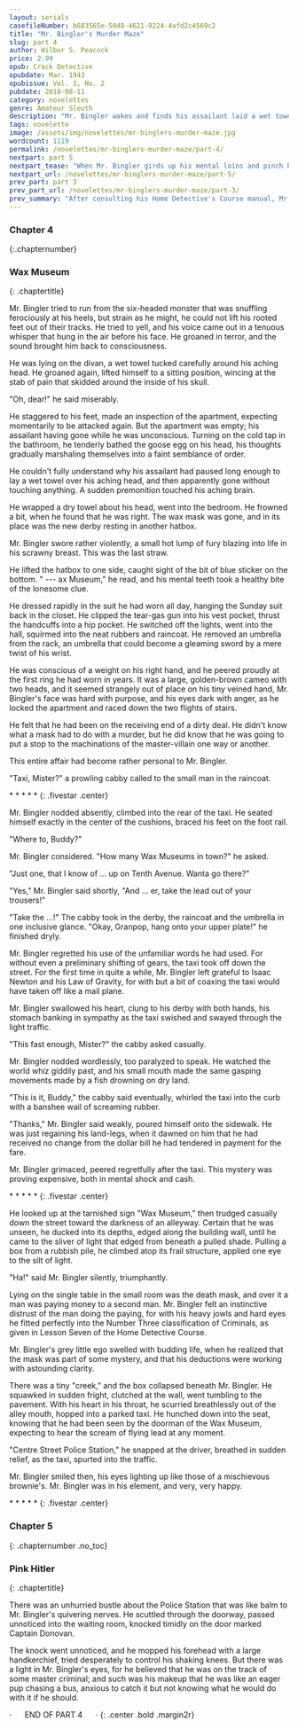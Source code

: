 ```yaml
---
layout: serials
casefileNumber: b683565e-5048-4621-9224-4afd2c4569c2
title: "Mr. Bingler's Murder Maze"
slug: part 4
author: Wilbur S. Peacock
price: 2.99
opub: Crack Detective
opubdate: Mar. 1943
opubissue: Vol. 3, No. 2
pubdate: 2018-08-11 
category: novelettes 
genre: Amateur Sleuth
description: "Mr. Bingler wakes and finds his assailant laid a wet towel over his head, but disturbed nothing. Or did he?"
tags: novelette 
image: /assets/img/novelettes/mr-binglers-murder-maze.jpg
wordcount: 1119
permalink: /novelettes/mr-binglers-murder-maze/part-4/
nextpart: part 5
nextpart_tease: "When Mr. Bingler girds up his mental loins and pinch hits for the police to stop a murder."
nextpart_url: /novelettes/mr-binglers-murder-maze/part-5/
prev_part: part 3
prev_part_url: /novelettes/mr-binglers-murder-maze/part-3/
prev_summary: "After consulting his Home Detective's Course manual, Mr. Bingler was unsure why the master criminal had create the wax death mask. But the puzzle did nothing to crush his enthusiasm for the case. Instead, it was his small and inadequately haired head that was crushed by an indistinct figure at his door."
---
```


### Chapter 4
{:.chapternumber}

### Wax Museum
{: .chaptertitle}

<span class="firstcharacter">M</span>r. Bingler tried to run from the six-headed monster that was snuffling ferociously at his heels, but strain as he might, he could not lift his rooted feet out of their tracks. He tried to yell, and his voice came out in a tenuous whisper that hung in the air before his face. He groaned in terror, and the sound brought him back to consciousness.

He was lying on the divan, a wet towel tucked carefully around his aching head. He groaned again, lifted himself to a sitting position, wincing at the stab of pain that skidded around the inside of his skull.

"Oh, dear!" he said miserably.

He staggered to his feet, made an inspection of the apartment, expecting momentarily to be attacked again. But the apartment was empty; his assailant having gone while he was unconscious. Turning on the cold tap in the bathroom, he tenderly bathed the goose egg on his head, his thoughts gradually marshaling themselves into a faint semblance of order.

He couldn't fully understand why his assailant had paused long enough to lay a wet towel over his aching head, and then apparently gone without touching anything. A sudden premonition touched his aching brain.

He wrapped a dry towel about his head, went into the bedroom. He frowned a bit, when he found that he was right. The wax mask was gone, and in its place was the new derby resting in another hatbox.

Mr. Bingler swore rather violently, a small hot lump of fury blazing into life in his scrawny breast. This was the last straw.

He lifted the hatbox to one side, caught sight of the bit of blue sticker on the bottom. " --- ax Museum," he read, and his mental teeth took a healthy bite of the lonesome clue.

He dressed rapidly in the suit he had worn all day, hanging the Sunday suit back in the closet. He clipped the tear-gas gun into his vest pocket, thrust the handcuffs into a hip pocket. He switched off the lights, went into the hall, squirmed into the neat rubbers and raincoat. He removed an umbrella from the rack, an umbrella that could become a gleaming sword by a mere twist of his wrist.

He was conscious of a weight on his right hand, and he peered proudly at the first ring he had worn in years. It was a large, golden-brown cameo with two heads, and it seemed strangely out of place on his tiny veined hand, Mr. Bingler's face was hard with purpose, and his eyes dark with anger, as he locked the apartment and raced down the two flights of stairs.

He felt that he had been on the receiving end of a dirty deal. He didn't know what a mask had to do with a murder, but he did know that he was going to put a stop to the machinations of the master-villain one way or another.

This entire affair had become rather personal to Mr. Bingler.

"Taxi, Mister?" a prowling cabby called to the small man in the raincoat.

\*   \*   \*   \*   \*
{: .fivestar .center}

Mr. Bingler nodded absently, climbed into the rear of the taxi. He seated himself exactly in the center of the cushions, braced his feet on the foot rail.

"Where to, Buddy?"

Mr. Bingler considered. "How many Wax Museums in town?" he asked.

"Just one, that I know of ... up on Tenth Avenue. Wanta go there?"

"Yes," Mr. Bingler said shortly, "And ... er, take the lead out of your trousers!"

"Take the ...!" The cabby took in the derby, the raincoat and the umbrella in one inclusive glance. "Okay, Granpop, hang onto your upper plate!" he finished dryly.

Mr. Bingler regretted his use of the unfamiliar words he had used. For without even a preliminary shifting of gears, the taxi took off down the street. For the first time in quite a while, Mr. Bingler left grateful to Isaac Newton and his Law of Gravity, for with but a bit of coaxing the taxi would have taken off like a mail plane.

Mr. Bingler swallowed his heart, clung to his derby with both hands, his stomach banking in sympathy as the taxi swished and swayed through the light traffic.

"This fast enough, Mister?" the cabby asked casually.

Mr. Bingler nodded wordlessly, too paralyzed to speak. He watched the world whiz giddily past, and his small mouth made the same gasping movements made by a fish drowning on dry land.

"This is it, Buddy," the cabby said eventually, whirled the taxi into the curb with a banshee wail of screaming rubber.

"Thanks," Mr. Bingler said weakly, poured himself onto the sidewalk. He was just regaining his land-legs, when it dawned on him that he had received no change from the dollar bill he had tendered in payment for the fare.

Mr. Bingler grimaced, peered regretfully after the taxi. This mystery was proving expensive, both in mental shock and cash.

\*   \*   \*   \*   \*
{: .fivestar .center}

He looked up at the tarnished sign "Wax Museum," then trudged casually down the street toward the darkness of an alleyway. Certain that he was unseen, he ducked into its depths, edged along the building wall, until he came to the sliver of light that edged from beneath a pulled shade. Pulling a box from a rubbish pile, he climbed atop its frail structure, applied one eye to the silt of light.

"Ha!" said Mr. Bingler silently, triumphantly.

Lying on the single table in the small room was the death mask, and over it a man was paying money to a second man. Mr. Bingler felt an instinctive distrust of the man doing the paying, for with his heavy jowls and hard eyes he fitted perfectly into the Number Three classification of Criminals, as given in Lesson Seven of the Home Detective Course.

Mr. Bingler's grey little ego swelled with budding life, when he realized that the mask was part of some mystery, and that his deductions were working with astounding clarity.

There was a tiny "creek," and the box collapsed beneath Mr. Bingler. He squawked in sudden fright, clutched at the wall, went tumbling to the pavement. With his heart in his throat, he scurried breathlessly out of the alley mouth, hopped into a parked taxi. He hunched down into the seat, knowing that he had been seen by the doorman of the Wax Museum, expecting to hear the scream of flying lead at any moment.

"Centre Street Police Station," he snapped at the driver, breathed in sudden relief, as the taxi, spurted into the traffic.

Mr. Bingler smiled then, his eyes lighting up like those of a mischievous brownie's. Mr. Bingler was in his element, and very, very happy.

\*   \*   \*   \*   \*
{: .fivestar .center}

### Chapter 5
{: .chapternumber .no_toc}

### Pink Hitler
{: .chaptertitle}

There was an unhurried bustle about the Police Station that was like balm to Mr. Bingler's quivering nerves. He scuttled through the doorway, passed unnoticed into the waiting room, knocked timidly on the door marked Captain Donovan.

The knock went unnoticed, and he mopped his forehead with a large handkerchief, tried desperately to control his shaking knees. But there was a light in Mr. Bingler's eyes, for he believed that he was on the track of some master criminal; and such was his makeup that he was like an eager pup chasing a bus, anxious to catch it but not knowing what he would do with it if he should.

&middot;&nbsp;&nbsp;&nbsp;&nbsp;&nbsp;&nbsp;END OF PART 4&nbsp;&nbsp;&nbsp;&nbsp;&nbsp;&nbsp;&middot;
{: .center .bold .margin2r}
